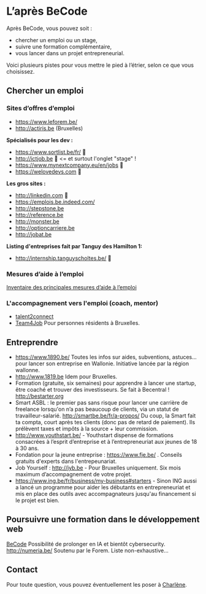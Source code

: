 # L’après BeCode

Après BeCode, vous pouvez soit :

- chercher un emploi ou un stage,
- suivre une formation complémentaire, 
- vous lancer dans un projet entrepreneurial.

Voici plusieurs pistes pour vous mettre le pied à l’étrier, selon ce que vous choisissez.


## Chercher un emploi
### Sites d’offres d’emploi
- https://www.leforem.be/
- http://actiris.be (Bruxelles)

**Spécialisés pour les dev :**
- https://www.sortlist.be/fr/ 🌟
- http://ictjob.be 🌟 <= et surtout l'onglet "stage" !
- https://www.mynextcompany.eu/en/jobs 🌟
- https://welovedevs.com 🌟

**Les gros sites :**
- http://linkedin.com 🌟
- https://emplois.be.indeed.com/
- http://stepstone.be 
- http://reference.be 
- http://monster.be
- http://optioncarriere.be 
- http://jobat.be 

**Listing d'entreprises fait par Tanguy des Hamilton 1:**
- http://internship.tanguyscholtes.be/ 🌟


### Mesures d’aide à l’emploi
[Inventaire des principales mesures d’aide à l’emploi](https://www.leforem.be/particuliers/aides-financieres-emploi.html)


### L'accompagnement vers l'emploi (coach, mentor)
- [talent2connect](http://www.talent2connect.be/)
- [Team4Job](http://www.team4job.be/) Pour personnes résidents à Bruxelles. 

## Entreprendre

- https://www.1890.be/ Toutes les infos sur aides, subventions, astuces... pour lancer son entreprise en Wallonie. Initiative lancée par la région wallonne.
- http://www.1819.be Idem pour Bruxelles.
- Formation (gratuite, six semaines) pour apprendre à lancer une startup, être coaché et trouver des investisseurs. Se fait à Becentral !  http://bestarter.org 
- Smart ASBL : le premier pas sans risque pour lancer une carrière de freelance lorsqu'on n’a pas beaucoup de clients, via un statut de travailleur-salarié. http://smartbe.be/fr/a-propos/  Du coup, la Smart fait ta compta, court après tes clients (donc pas de retard de paiement). Ils prélèvent taxes et impôts à la source + leur commission. 
- http://www.youthstart.be/ - Youthstart dispense de formations consacrées à l’esprit d’entreprise et à l’entrepreneuriat aux jeunes de 18 à 30 ans.
- Fondation pour la jeune entreprise : https://www.fje.be/ . Conseils gratuits d'experts dans l'entrepeunariat. 
- Job Yourself : http://jyb.be - Pour Bruxelles uniquement. Six mois maximum d’accompagnement de votre projet.
- https://www.ing.be/fr/business/my-business#starters - Sinon ING aussi a lancé un programme pour aider les débutants en entrepreneuriat et mis en place des outils avec accompagnateurs jusqu'au financement si le projet est bien. 

## Poursuivre une formation dans le développement web

[BeCode](https://www.becode.org/index_fr.html) Possibilité de prolonger en IA et bientôt cybersecurity.   
http://numeria.be/ Soutenu par le Forem. 
Liste non-exhaustive...

## Contact
Pour toute question, vous pouvez éventuellement les poser à [Charlène](mailto:charlene@becode.org).
